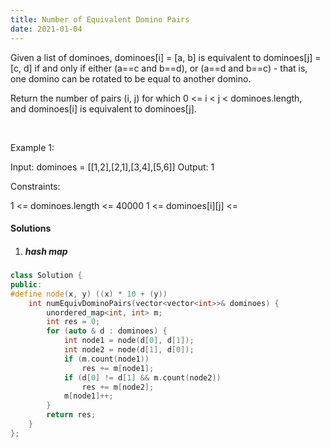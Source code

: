 ```yaml
---
title: Number of Equivalent Domino Pairs
date: 2021-01-04
---
```

Given a list of dominoes, dominoes[i] = [a, b] is equivalent to dominoes[j] = [c, d] if and only if either (a==c and b==d), or (a==d and b==c) - that is, one domino can be rotated to be equal to another domino.

Return the number of pairs (i, j) for which 0 <= i < j < dominoes.length, and dominoes[i] is equivalent to dominoes[j].

 

Example 1:

Input: dominoes = [[1,2],[2,1],[3,4],[5,6]]
Output: 1
 

Constraints:

1 <= dominoes.length <= 40000
1 <= dominoes[i][j] <= 

#### Solutions

1. ##### hash map

```cpp
class Solution {
public:
#define node(x, y) ((x) * 10 + (y))
    int numEquivDominoPairs(vector<vector<int>>& dominoes) {
        unordered_map<int, int> m;
        int res = 0;
        for (auto & d : dominoes) {
            int node1 = node(d[0], d[1]);
            int node2 = node(d[1], d[0]);
            if (m.count(node1)) 
                res += m[node1];
            if (d[0] != d[1] && m.count(node2))
                res += m[node2];
            m[node1]++;
        }
        return res;
    }
};
```